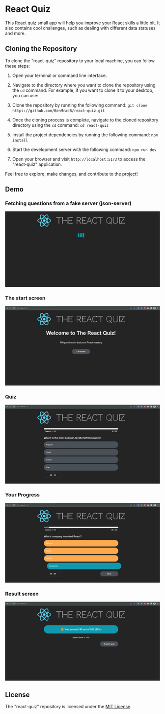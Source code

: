 
# React Quiz

This React quiz small app will help you improve your React skills a little bit. It also contains cool challenges, such as dealing with different data statuses and more.

## Cloning the Repository

To clone the "react-quiz" repository to your local machine, you can follow these steps:

1. Open your terminal or command line interface.

2. Navigate to the directory where you want to clone the repository using the `cd` command. For example, if you want to clone it to your desktop, you can use:

3. Clone the repository by running the following command: `git clone https://github.com/BenMradB/react-quiz.git`

4. Once the cloning process is complete, navigate to the cloned repository directory using the `cd` command: `cd react-quiz`

5. Install the project dependencies by running the following command: `npm install`

6. Start the development server with the following command: `npm run dev`

7. Open your browser and visit `http://localhost:5173` to access the "react-quiz" application.

Feel free to explore, make changes, and contribute to the project!

## Demo
### Fetching questions from a fake server (json-server)

![App Screenshot](https://github.com/BenMradB/react-quiz/blob/main/public/images/quiz-1.png?raw=true)

### The start screen
![App Screenshot](https://github.com/BenMradB/react-quiz/blob/main/public/images/quiz-2.png?raw=true)

### Quiz
![App Screenshot](https://github.com/BenMradB/react-quiz/blob/main/public/images/quiz-3.png?raw=true)

### Your Progress
![App Screenshot](https://github.com/BenMradB/react-quiz/blob/main/public/images/quiz-4.png?raw=true)

### Result screen
![App Screenshot](https://github.com/BenMradB/react-quiz/blob/main/public/images/quiz-5.png?raw=true)

## License

The "react-quiz" repository is licensed under the [MIT License](REACT_QUIZ_LICENSE).
